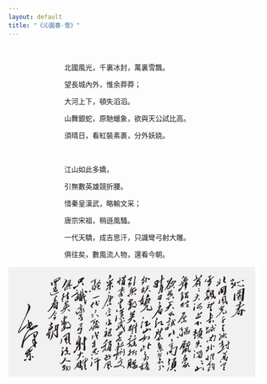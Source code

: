 ```yaml
---
layout: default
title: "《沁園春·雪》"
---
```



　　　　　　　　　　　　　　　　　　　　　　　　　　　　　　　　　　　　　　　　　　　　　　　　　　　　　　　　　　　　　　　　　　　　　　　　　　　　　　　　　　　　　　　　　　　　　　　　　　

　　　　　　　　北國風光，千裏冰封，萬裏雪飄。

　　　　　　　　望長城內外，惟余莽莽；

　　　　　　　　大河上下，頓失滔滔。

　　　　　　　　山舞銀蛇，原馳蠟象，欲與天公試比高。

　　　　　　　　須晴日，看紅裝素裹，分外妖娆。


　　　　　　　　　　　　　　　　　　　　　　　　　　　　　　　　　　　　　　　　　　　　　　　　　　　　　　　　　　　　　　　　　　　　　　　　　　　　　　　　　　　　　　　　　　　　　　　　　　

　　　　　　　　江山如此多嬌，

　　　　　　　　引無數英雄競折腰。

　　　　　　　　惜秦皇漢武，略輸文采；

　　　　　　　　唐宗宋祖，稍遜風騷。

　　　　　　　　一代天驕，成吉思汗，只識彎弓射大雕。

　　　　　　　　俱往矣，數風流人物，還看今朝。


<div align="center">
<img src = './images/1.jpg'>
</div> 


